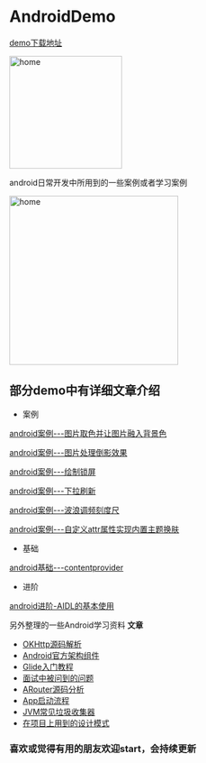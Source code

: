 AndroidDemo 
===
[demo下载地址](https://github.com/returntolife455/DemoList/raw/master/Demo.apk)

<img src="https://github.com/returntolife455/DemoList/blob/master/app/demo2DCode.png" width=200 alt="home">


android日常开发中所用到的一些案例或者学习案例

<img src="https://github.com/returntolife455/DemoList/blob/master/images/home.png" width=300 alt="home">


部分demo中有详细文章介绍
---

- 案例

[android案例---图片取色并让图片融入背景色](https://www.jianshu.com/p/d0c5402f1d2b)

[android案例---图片处理倒影效果](https://www.jianshu.com/p/cfe20bcfb71c)

[android案例---绘制锁屏](https://www.jianshu.com/p/8f81e0734ce1)

[android案例---下拉刷新](https://www.jianshu.com/p/6d79af6ac3af)

[android案例---波浪调频刻度尺](https://www.jianshu.com/p/5751c34f343d)

[android案例---自定义attr属性实现内置主题换肤](https://www.jianshu.com/p/1688fd4add0b)

- 基础

[android基础---contentprovider](https://www.jianshu.com/p/d1ca6689cbd8)

- 进阶

[android进阶-AIDL的基本使用](https://www.jianshu.com/p/5043a1a69269)


另外整理的一些Android学习资料
**文章**
- [OKHttp源码解析](https://www.jianshu.com/p/82f74db14a18)
- [Android官方架构组件](https://www.jianshu.com/p/b1208012b268)
- [Glide入门教程](https://www.jianshu.com/p/7610bdbbad17)
- [面试中被问到的问题](https://github.com/returntolife455/DemoList/blob/master/StudyNotes/%E9%81%87%E5%88%B0%E7%9A%84%E9%9D%A2%E8%AF%95%E9%97%AE%E9%A2%98.md)
- [ARouter源码分析](https://github.com/returntolife455/DemoList/blob/master/StudyNotes/ARouter%E6%BA%90%E7%A0%81%E8%A7%A3%E6%9E%90.md)
- [App启动流程](https://zhuanlan.zhihu.com/p/59801160)
- [JVM常见垃圾收集器](https://blog.csdn.net/carson_ho/article/details/102675617/)
- [在项目上用到的设计模式](https://github.com/returntolife455/DemoList/blob/master/StudyNotes/%E5%9C%A8%E9%A1%B9%E7%9B%AE%E4%B8%8A%E7%94%A8%E5%88%B0%E7%9A%84%E8%AE%BE%E8%AE%A1%E6%A8%A1%E5%BC%8F.md)

### 喜欢或觉得有用的朋友欢迎start，会持续更新
